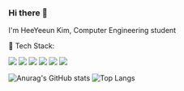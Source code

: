 ### Hi there 👋

I'm HeeYeeun Kim, Computer Engineering student

🌱 Tech Stack:

<a href="" target="_blank"><img src="https://img.shields.io/badge/C++-00599C?style=flat-square&logo=Cplusplus&logoColor=white"/></a>
<a href="https://www.java.com/" target="_blank"><img src="https://shields.io/badge/JavaScript-F7DF1E?logo=JavaScript&logoColor=000&style=flat-square"/></a>
<a href="" target="_blank"><img src="https://img.shields.io/badge/python-3670A0?style=for-the-badge&logo=python&logoColor=ffdd54"/></a>
<a href="" target="_blank"><img src="https://img.shields.io/badge/Django-092E20?style=for-the-badge&logo=django&logoColor=green"/></a>
<a href="" target="_blank"><img src="https://img.shields.io/badge/FastAPI-005571?style=for-the-badge&logo=fastapi"/></a>
<a href="" target="_blank"><img src="https://img.shields.io/badge/PyTorch-EE4C2C?style=for-the-badge&logo=pytorch&logoColor=white"/></a>

![Anurag's GitHub stats](https://github-readme-stats.vercel.app/api?username=hykk-git&show_icons=true&theme=radical)
![Top Langs](https://github-readme-stats.vercel.app/api/top-langs/?username=hykk-git&layout=compact)
